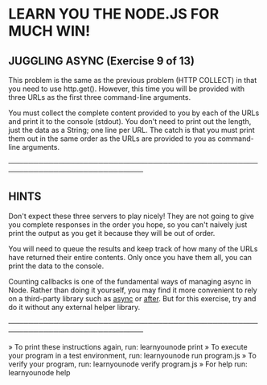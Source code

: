 # LEARN YOU THE NODE.JS FOR MUCH WIN!

## JUGGLING ASYNC (Exercise 9 of 13)

This problem is the same as the previous problem (HTTP COLLECT) in that
you need to use http.get(). However, this time you will be provided with
three URLs as the first three command-line arguments.

You must collect the complete content provided to you by each of the URLs
and print it to the console (stdout). You don't need to print out the
length, just the data as a String; one line per URL. The catch is that you
must print them out in the same order as the URLs are provided to you as
command-line arguments.

─────────────────────────────────────────────────────────────────────────────

## HINTS

Don't expect these three servers to play nicely! They are not going to
give you complete responses in the order you hope, so you can't naively
just print the output as you get it because they will be out of order.

You will need to queue the results and keep track of how many of the URLs
have returned their entire contents. Only once you have them all, you can
print the data to the console.

Counting callbacks is one of the fundamental ways of managing async in
Node. Rather than doing it yourself, you may find it more convenient to
rely on a third-party library such as [async](http://npm.im/async) or
[after](http://npm.im/after). But for this exercise, try and do it without
any external helper library.

─────────────────────────────────────────────────────────────────────────────

 » To print these instructions again, run: learnyounode print
 » To execute your program in a test environment, run: learnyounode run
   program.js
 » To verify your program, run: learnyounode verify program.js
 » For help run: learnyounode help
